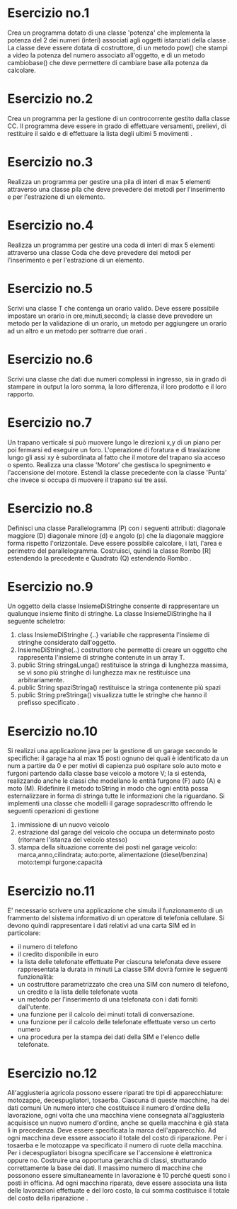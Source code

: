 # Esercizio no.1
Crea un programma dotato di una classe 'potenza' che implementa la potenza del 2 dei numeri (interi) associati agli oggetti istanziati della classe .
La classe deve essere dotata di costruttore, di un metodo pow() che stampi a video la potenza del numero associato all'oggetto, e di un metodo cambiobase() che deve permettere di cambiare base alla potenza da calcolare.
# Esercizio no.2
Crea un programma per la gestione di un controcorrente gestito dalla classe CC.
Il programma deve essere in grado di effettuare versamenti, prelievi, di restituire il saldo e di effettuare la lista degli ultimi 5 movimenti .
# Esercizio no.3
Realizza un programma per gestire una pila di interi di max 5 elementi attraverso una classe pila che deve prevedere dei metodi per l'inserimento e per l'estrazione di un elemento.
# Esercizio no.4
Realizza un programma per gestire una coda di interi di max 5 elementi attraverso una classe Coda che deve prevedere dei metodi per l'inserimento e per l'estrazione di un elemento.            
# Esercizio no.5
Scrivi una classe T che contenga un orario valido. Deve essere possibile impostare un orario in ore,minuti,secondi; la classe deve prevedere un metodo per la validazione di un orario, un metodo per aggiungere un orario ad un altro e un metodo per sottrarre due orari .
# Esercizio no.6
Scrivi una classe che dati due numeri complessi in ingresso, sia in grado di stampare in output la loro somma, la loro differenza, il loro prodotto e il loro rapporto.
# Esercizio no.7
Un trapano verticale si può muovere lungo le direzioni x,y di un piano per poi fermarsi ed eseguire un foro.
L'operazione di foratura e di traslazione lungo gli assi xy è subordinata al fatto che il motore del trapano sia acceso o spento.
Realizza una classe 'Motore' che gestisca lo spegnimento e l'accensione del motore.
Estendi la classe precedente con la classe 'Punta' che invece si occupa di muovere il trapano sui tre assi.
# Esercizio no.8
Definisci una classe Parallelogramma (P) con i seguenti attributi: diagonale maggiore (D) diagonale minore (d) e angolo (p) che la diagonale maggiore forma rispetto l'orizzontale.
Deve essere possibile calcolare, i lati, l'area e perimetro del parallelogramma.
Costruisci, quindi la classe Rombo [R] estendendo la precedente e Quadrato (Q)
estendendo Rombo .
# Esercizio no.9
Un oggetto della classe InsiemeDiStringhe consente di rappresentare un qualunque insieme finito di stringhe.
La classe InsiemeDiStringhe ha il seguente scheletro:
1. class InsiemeDiStringhe {..} variabile che rappresenta l'insieme di stringhe considerato dall'oggetto.
2. InsiemeDiStringhe(..) costruttore che permette di creare un oggetto che rappresenta l'insieme di stringhe contenute in un array T.
3. public String stringaLunga() restituisce la stringa di lunghezza massima, se vi sono più stringhe di lunghezza max ne restituisce una arbitrariamente.
4. public String spaziStringa() restituisce la stringa contenente più spazi
5. public String preStringa() visualizza tutte le stringhe che hanno il prefisso specificato .
# Esercizio no.10
Si realizzi una applicazione java per la gestione di un garage secondo le specifiche:
il garage ha al max 15 posti ognuno dei quali è identificato da un num a partire da 0
e per motivi di capienza può ospitare solo auto moto e furgoni partendo dalla classe base veicolo a motore V; la si estenda, realizzando anche le classi che modellano le entità furgone (F) auto (A) e moto (M).
Ridefinire il metodo toString in modo che ogni entità possa esternalizzare in forma di stringa tutte le informazioni che la riguardano.
Si implementi una classe che modelli il garage sopradescritto offrendo le seguenti operazioni di gestione
1. immissione di un nuovo veicolo
2. estrazione dal garage del veicolo che occupa un determinato posto (ritornare l'istanza del veicolo stesso)
3. stampa della situazione corrente dei posti nel garage veicolo:
marca,anno,cilindrata;
auto:porte, alimentazione (diesel/benzina)
moto:tempi
furgone:capacità
# Esercizio no.11
E' necessario scrivere una applicazione che simula il funzionamento di un frammento del sistema informativo di un operatore di telefonia cellulare.
Si devono quindi rappresentare i dati relativi ad una carta SIM ed in particolare:
* il numero di telefono
* il credito disponibile in euro
* la lista delle telefonate effettuate
Per ciascuna telefonata deve essere rappresentata la durata in minuti
La classe SIM dovrà fornire le seguenti funzionalità:
* un costruttore parametrizzato che crea una SIM con numero di telefono, un credito e la lista delle
   telefonate vuota
* un metodo per l'inserimento di una telefonata con i dati forniti dall'utente.
* una funzione per il calcolo dei minuti totali di conversazione.
* una funzione per il calcolo delle telefonate effettuate verso un certo numero
* una procedura per la stampa dei dati della SIM e l'elenco delle telefonate.
# Esercizio no.12 
All'aggiusteria agricola possono essere riparati tre tipi di apparecchiature: motozappe, decespugliatori, tosaerba. Ciascuna di queste macchine, ha dei dati comuni
Un numero intero che costituisce il numero d'ordine della lavorazione, ogni volta che una macchina viene consegnata all'aggiusteria acquisisce un nuovo numero d'ordine, anche se quella macchina è già stata lì in precedenza. Deve essere specificata la marca dell'apparecchio. Ad ogni macchina deve essere associato il totale del costo di riparazione.
Per i tosaerba e le motozappe va specificato il numero di ruote della macchina.
Per i decespugliatori bisogna specificare se l'accensione è elettronica oppure no.
Costruire una opportuna gerarchia di classi, strutturando correttamente la base dei dati. Il massimo numero di macchine che possonono essere simultaneamente in lavorazione è 10 perché questi sono i posti in officina. Ad ogni macchina riparata, deve essere associata una lista delle lavorazioni effettuate e del loro costo, la cui somma costituisce il totale del costo della riparazione .
